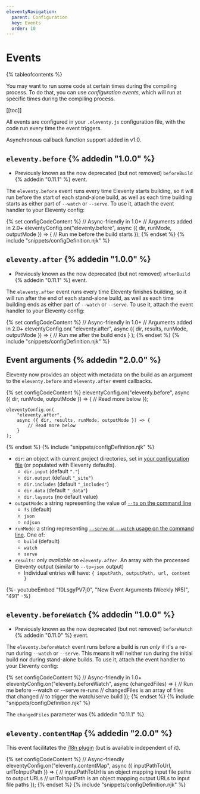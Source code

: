 ```yaml
---
eleventyNavigation:
  parent: Configuration
  key: Events
  order: 10
---
```


# Events

{% tableofcontents %}

You may want to run some code at certain times during the compiling process. To do that, you can use _configuration events_, which will run at specific times during the compiling process.

[[toc]]

All events are configured in your `.eleventy.js` configuration file, with the code run every time the event triggers.

Asynchronous callback function support added in v1.0.

## `eleventy.before` {% addedin "1.0.0" %}

- Previously known as the now deprecated (but not removed) `beforeBuild` {% addedin "0.11.1" %} event.

The `eleventy.before` event runs every time Eleventy starts building, so it will run before the start of each stand-alone build, as well as each time building starts as either part of `--watch` or `--serve`. To use it, attach the event handler to your Eleventy config:

{% set configCodeContent %}
	// Async-friendly in 1.0+
	// Arguments added in 2.0+
	eleventyConfig.on("eleventy.before", async ({ dir, runMode, outputMode }) => {
		// Run me before the build starts
	});
{% endset %}
{% include "snippets/configDefinition.njk" %}

## `eleventy.after` {% addedin "1.0.0" %}

- Previously known as the now deprecated (but not removed) `afterBuild` {% addedin "0.11.1" %} event.

The `eleventy.after` event runs every time Eleventy finishes building, so it will run after the end of each stand-alone build, as well as each time building ends as either part of `--watch` or `--serve`. To use it, attach the event handler to your Eleventy config:

{% set configCodeContent %}
	// Async-friendly in 1.0+
	// Arguments added in 2.0+
	eleventyConfig.on(
		"eleventy.after",
		async ({ dir, results, runMode, outputMode }) => {
			// Run me after the build ends
		}
	);
{% endset %}
{% include "snippets/configDefinition.njk" %}

## Event arguments {% addedin "2.0.0" %}

Eleventy now provides an object with metadata on the build as an argument to the `eleventy.before` and `eleventy.after` event callbacks.

{% set configCodeContent %}
	eleventyConfig.on("eleventy.before", async ({ dir, runMode, outputMode }) => {
		// Read more below
	});

	eleventyConfig.on(
		"eleventy.after",
		async ({ dir, results, runMode, outputMode }) => {
			// Read more below
		}
	);
{% endset %}
{% include "snippets/configDefinition.njk" %}

- `dir`: an object with current project directories, set in [your configuration file](https://www.11ty.dev/docs/config/#input-directory) (or populated with Eleventy defaults).
  - `dir.input` (default `"."`)
  - `dir.output` (default `"_site"`)
  - `dir.includes` (default `"_includes"`)
  - `dir.data` (default `"_data"`)
  - `dir.layouts` (no default value)
- `outputMode`: a string representing the value of [`--to` on the command line](/docs/usage/#to-can-output-json)
  - `fs` (default)
  - `json`
  - `ndjson`
- `runMode`: a string representing [`--serve` or `--watch` usage on the command line](/docs/usage/#re-run-eleventy-when-you-save). One of:
  - `build` (default)
  - `watch`
  - `serve`
- `results`: _only available on `eleventy.after`_. An array with the processed Eleventy output (similar to `--to=json` output)
  - Individual entries will have: `{ inputPath, outputPath, url, content }`

<div class="youtube-related">
  {%- youtubeEmbed "f0LsgyPV7j0", "New Event Arguments (Weekly №5)", "491" -%}
</div>

## `eleventy.beforeWatch` {% addedin "1.0.0" %}

- Previously known as the now deprecated (but not removed) `beforeWatch` {% addedin "0.11.0" %} event.

The `eleventy.beforeWatch` event runs before a build is run _only_ if it's a re-run during `--watch` or `--serve`. This means it will neither run during the initial build nor during stand-alone builds. To use it, attach the event handler to your Eleventy config:

{% set configCodeContent %}
	// Async-friendly in 1.0+
	eleventyConfig.on("eleventy.beforeWatch", async (changedFiles) => {
		// Run me before --watch or --serve re-runs
		// changedFiles is an array of files that changed
		// to trigger the watch/serve build
	});
{% endset %}
{% include "snippets/configDefinition.njk" %}

The `changedFiles` parameter was {% addedin "0.11.1" %}.

## `eleventy.contentMap` {% addedin "2.0.0" %}

This event facilitates the [i18n plugin](/docs/plugins/i18n/) (but is available independent of it).

{% set configCodeContent %}
	// Async-friendly
	eleventyConfig.on("eleventy.contentMap", async ({ inputPathToUrl, urlToInputPath }) => {
		// inputPathToUrl is an object mapping input file paths to output URLs
		// urlToInputPath is an object mapping output URLs to input file paths
	});
{% endset %}
{% include "snippets/configDefinition.njk" %}